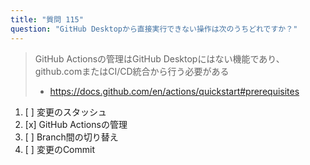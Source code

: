 ```yaml
---
title: "質問 115"
question: "GitHub Desktopから直接実行できない操作は次のうちどれですか？"
---
```


> GitHub Actionsの管理はGitHub Desktopにはない機能であり、github.comまたはCI/CD統合から行う必要がある
> - https://docs.github.com/en/actions/quickstart#prerequisites

1. [ ] 変更のスタッシュ
1. [x] GitHub Actionsの管理
1. [ ] Branch間の切り替え
1. [ ] 変更のCommit